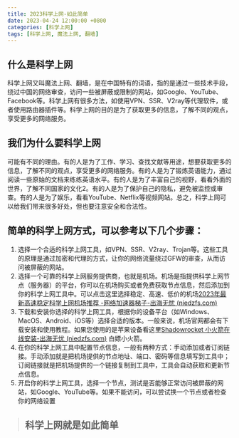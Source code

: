 ```yaml
---
title: 2023科学上网-如此简单
date: 2023-04-24 12:00:00 +0800
categories: [科学上网]
tags: [科学上网, 魔法上网, 翻墙]
---
```

## 什么是科学上网

科学上网又叫魔法上网、翻墙，是在中国特有的词语，指的是通过一些技术手段，绕过中国的网络审查，访问一些被屏蔽或限制的网站，如Google、YouTube、Facebook等。科学上网有很多方法，如使用VPN、SSR、V2ray等代理软件，或者使用路由器插件等。科学上网的目的是为了获取更多的信息，了解不同的观点，享受更多的网络服务。

## 我们为什么要科学上网

可能有不同的理由。有的人是为了工作、学习、查找文献等用途，想要获取更多的信息，了解不同的观点，享受更多的网络服务。有的人是为了锻炼英语能力，通过阅读一些原始的文档来练练英语水平。有的人是为了丰富自己的视野，看看外面的世界，了解不同国家的文化2。有的人是为了保护自己的隐私，避免被监控或审查。有的人是为了娱乐，看看YouTube、Netflix等视频网站。总之，科学上网可以给我们带来很多好处，但也要注意安全和合法性。

## 简单的科学上网方式，可以参考以下几个步骤：

1. 选择一个合适的科学上网工具，如VPN、SSR、V2ray、Trojan等。这些工具的原理是通过加密和代理的方式，让你的网络流量绕过GFW的审查，从而访问被屏蔽的网站。
2. 选择一个可靠的科学上网服务提供商，也就是机场。机场是指提供科学上网节点（服务器）的平台，你可以在机场购买或者免费获取节点信息，然后添加到你的科学上网工具中。可以点击这里选择稳定、高速、低价的机场[2023年最新高速稳定科学上网机场推荐 -网络加速器梯子-出海无忧 (niedzfs.com)](https://chwy.niedzfs.com/posts/2023年最新高速稳定SSRV2Ray机场推荐-网络加速器梯子/)
3. 下载和安装你选择的科学上网工具，根据你的设备平台（如Windows、MacOS、Android、iOS等）选择合适的版本。一般来说，机场官网都会有下载安装和使用教程。如果您使用的是苹果设备看这里[Shadowrocket 小火箭在线安装-出海无忧 (niedzfs.com)](https://chwy.niedzfs.com/posts/Shadowrocket-小火箭在线安装/) 白嫖小火箭。
4. 在你的科学上网工具中配置节点信息，一般有两种方式：手动添加或者订阅链接。手动添加就是把机场提供的节点地址、端口、密码等信息填写到工具中；订阅链接就是把机场提供的一个链接复制到工具中，工具会自动获取和更新节点信息。
5. 开启你的科学上网工具，选择一个节点，测试是否能够正常访问被屏蔽的网站，如Google、YouTube等。如果不能访问，可以尝试换一个节点或者检查你的网络设置





> ## 科学上网就是如此简单
